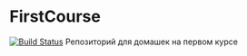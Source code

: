 # FirstCourse
[![Build Status](https://github.com/AnnaKasatkina/FirstCourse/workflows/Build%20and%20Test/badge.svg)](https://github.com/AnnaKasatkina/FirstCourse/actions)
Репозиторий для домашек на первом курсе
